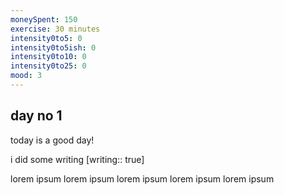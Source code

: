 ```yaml
---
moneySpent: 150
exercise: 30 minutes
intensity0to5: 0
intensity0to5ish: 0
intensity0to10: 0
intensity0to25: 0
mood: 3
---
```

## day no 1
today is a good day!
 

i did some writing [writing:: true]

lorem ipsum lorem ipsum lorem ipsum lorem ipsum lorem ipsum
